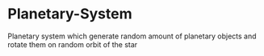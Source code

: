 # Planetary-System
 Planetary system which generate random amount of planetary objects and rotate them on random orbit of the star
